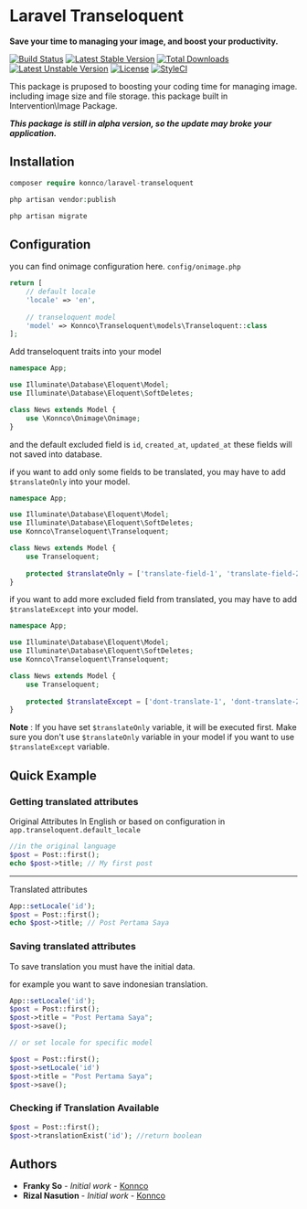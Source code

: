 # Laravel Transeloquent

**Save your time to managing your image, and boost your productivity.**

[![Build Status](https://travis-ci.org/Konnco/laravel-onimage.svg?branch=master)](https://travis-ci.org/Konnco/laravel-onimage)
[![Latest Stable Version](https://poser.pugx.org/konnco/laravel-onimage/v/stable)](https://packagist.org/packages/konnco/laravel-onimage)
[![Total Downloads](https://poser.pugx.org/konnco/laravel-onimage/downloads)](https://packagist.org/packages/konnco/laravel-onimage)
[![Latest Unstable Version](https://poser.pugx.org/konnco/laravel-onimage/v/unstable)](https://packagist.org/packages/konnco/laravel-onimage)
[![License](https://poser.pugx.org/konnco/laravel-onimage/license)](https://packagist.org/packages/konnco/laravel-onimage)
[![StyleCI](https://github.styleci.io/repos/228747586/shield?branch=master)](https://github.styleci.io/repos/228747586)

This package is pruposed to boosting your coding time for managing image. including image size and file storage. this package built in Intervention\Image Package.

***This package is still in alpha version, so the update may broke your application.***

## Installation
```php
composer require konnco/laravel-transeloquent
```

```php
php artisan vendor:publish
```

```php
php artisan migrate
```

## Configuration
you can find onimage configuration here. `config/onimage.php`

```php
return [
    // default locale
    'locale' => 'en',
    
    // transeloquent model
    'model' => Konnco\Transeloquent\models\Transeloquent::class
]; 
```

Add transeloquent traits into your model

```php
namespace App;

use Illuminate\Database\Eloquent\Model;
use Illuminate\Database\Eloquent\SoftDeletes;

class News extends Model {
    use \Konnco\Onimage\Onimage;
}
```

and the default excluded field is `id`, `created_at`, `updated_at` these fields will not saved into database.

if you want to add only some fields to be translated, you may have to add `$translateOnly` into your model.
```php
namespace App;

use Illuminate\Database\Eloquent\Model;
use Illuminate\Database\Eloquent\SoftDeletes;
use Konnco\Transeloquent\Transeloquent;

class News extends Model {
    use Transeloquent;
    
    protected $translateOnly = ['translate-field-1', 'translate-field-2'];
}
```

if you want to add more excluded field from translated, you may have to add `$translateExcept` into your model.

```php
namespace App;

use Illuminate\Database\Eloquent\Model;
use Illuminate\Database\Eloquent\SoftDeletes;
use Konnco\Transeloquent\Transeloquent;

class News extends Model {
    use Transeloquent;
    
    protected $translateExcept = ['dont-translate-1', 'dont-translate-2'];
}
```
**Note** : If you have set `$translateOnly` variable, it will be executed first. Make sure you don't use `$translateOnly` variable in your model if you want to use `$translateExcept` variable.

## Quick Example
### Getting translated attributes
Original Attributes In English or based on configuration in `app.transeloquent.default_locale`
```php
//in the original language
$post = Post::first();
echo $post->title; // My first post
```
---
Translated attributes
```php
App::setLocale('id');
$post = Post::first();
echo $post->title; // Post Pertama Saya
```

### Saving translated attributes
To save translation you must have the initial data.

for example you want to save indonesian translation.
```php
App::setLocale('id');
$post = Post::first();
$post->title = "Post Pertama Saya";
$post->save();

// or set locale for specific model

$post = Post::first();
$post->setLocale('id')
$post->title = "Post Pertama Saya";
$post->save();
```

### Checking if Translation Available
```php
$post = Post::first();
$post->translationExist('id'); //return boolean
```

## Authors

* **Franky So** - *Initial work* - [Konnco](https://github.com/konnco)
* **Rizal Nasution** - *Initial work* - [Konnco](https://github.com/konnco)

